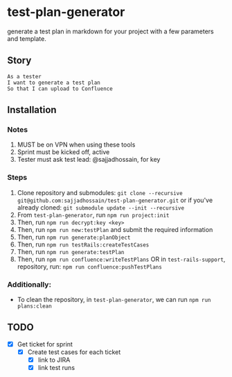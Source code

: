 # test-plan-generator

generate a test plan in markdown for your project with a few parameters and template.

## Story

```gherkin
As a tester  
I want to generate a test plan  
So that I can upload to Confluence  
```

## Installation

### Notes
1. MUST be on VPN when using these tools
2. Sprint must be kicked off, active
3. Tester must ask test lead: @sajjadhossain, for key

### Steps
1. Clone repository and submodules: `git clone --recursive git@github.com:sajjadhossain/test-plan-generator.git` or if you've already cloned: `git submodule update --init --recursive`
2. From `test-plan-generator`, run `npm run project:init`
3. Then, run `npm run decrypt:key <key>`
4. Then, run `npm run new:testPlan` and submit the required information
5. Then, run `npm run generate:planObject`
6. Then, run `npm run testRails:createTestCases`
6. Then, run `npm run generate:testPlan`
7. Then, run `npm run confluence:writeTestPlans` OR in `test-rails-support`, repository, run: `npm run confluence:pushTestPlans`

### Additionally:

* To clean the repository, in `test-plan-generator`, we can run `npm run plans:clean`

## TODO
- [x] Get ticket for sprint
  - [x] Create test cases for each ticket
    - [x] link to JIRA
    - [x] link test runs

